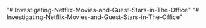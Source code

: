 "# Investigating-Netflix-Movies-and-Guest-Stars-in-The-Office" 
"# Investigating-Netflix-Movies-and-Guest-Stars-in-The-Office" 
